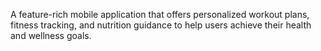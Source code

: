 A feature-rich mobile application that offers personalized workout plans, fitness tracking, and nutrition guidance to help users achieve their health and wellness goals.